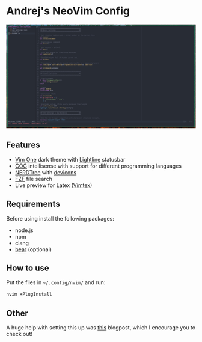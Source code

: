 # Andrej's NeoVim Config
![alt text](./screenshot.jpg)

## Features
- [Vim One](https://github.com/rakr/vim-one) dark theme with [Lightline](https://github.com/itchyny/lightline.vim) statusbar
- [COC](https://github.com/neoclide/coc.nvim) intellisense with support for different programming languages
- [NERDTree](https://github.com/preservim/nerdtree) with [devicons](https://github.com/ryanoasis/vim-devicons)
- [FZF](https://github.com/junegunn/fzf.vim) file search
- Live preview for Latex ([Vimtex](https://github.com/lervag/vimtex))

## Requirements
Before using install the following packages:
- node.js
- npm
- clang
- [bear](https://github.com/rizsotto/Bear) (optional)

## How to use
Put the files in ```~/.config/nvim/``` and run:
```bash
nvim +PlugInstall
```

## Other
A huge help with setting this up was [this](https://medium.com/better-programming/setting-up-neovim-for-web-development-in-2020-d800de3efacd) blogpost, which I encourage you to check out!
